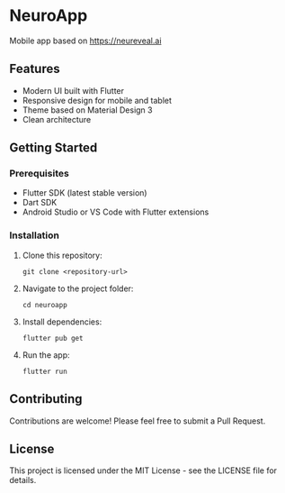 # NeuroApp

Mobile app based on https://neureveal.ai

## Features

- Modern UI built with Flutter
- Responsive design for mobile and tablet
- Theme based on Material Design 3
- Clean architecture

## Getting Started

### Prerequisites

- Flutter SDK (latest stable version)
- Dart SDK
- Android Studio or VS Code with Flutter extensions

### Installation

1. Clone this repository:
   ```
   git clone <repository-url>
   ```

2. Navigate to the project folder:
   ```
   cd neuroapp
   ```

3. Install dependencies:
   ```
   flutter pub get
   ```

4. Run the app:
   ```
   flutter run
   ```

## Contributing

Contributions are welcome! Please feel free to submit a Pull Request.

## License

This project is licensed under the MIT License - see the LICENSE file for details.
